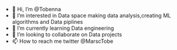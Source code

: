 - 👋 Hi, I’m @Tobenna
- 👀 I’m interested in Data space making data analysis,creating ML algorithms and Data piplines
- 🌱 I’m currently learning Data engineering
- 💞️ I’m looking to collaborate on Data projects
- 📫 How to reach me twitter @MarscTobe

<!---
Wasrofe/Wasrofe is a ✨ special ✨ repository because its `README.md` (this file) appears on your GitHub profile.
You can click the Preview link to take a look at your changes.
--->
